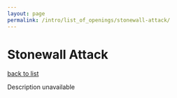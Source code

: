 ```yaml
---
layout: page
permalink: /intro/list_of_openings/stonewall-attack/
---
```


# Stonewall Attack

[back to list](../../list_of_openings)

Description unavailable